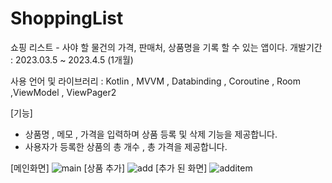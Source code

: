 # ShoppingList
쇼핑 리스트 - 사야 할 물건의 가격, 판매처, 상품명을 기록 할 수 있는 앱이다.
개발기간 : 2023.03.5 ~ 2023.4.5 (1개월)

사용 언어 및 라이브러리 : Kotlin , MVVM , Databinding , Coroutine , Room ,ViewModel , ViewPager2

[기능]
* 상품명 , 메모 , 가격을 입력하며 상품 등록 및 삭제 기능을 제공합니다.
* 사용자가 등록한 상품의 총 개수 , 총 가격을 제공합니다.

[메인화면]
![main](https://user-images.githubusercontent.com/91578450/230587219-9a045fe2-e5ae-41d7-8232-e68a06555e3d.png)
[상품 추가]
![add](https://user-images.githubusercontent.com/91578450/230587243-70a21389-827a-4790-bd63-93866e367e80.png)
[추가 된 화면]
![additem](https://user-images.githubusercontent.com/91578450/230587260-96899d90-e712-4626-aeac-42306aa093d6.png)
